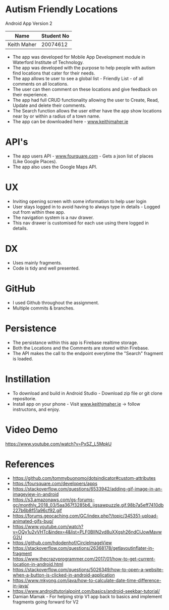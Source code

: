 # Autism Friendly Locations
Android App Version 2

|Name        |Student No|
|------------|----------|
|Keith Maher |20074612  |

* The app was developed for Mobile App Development module in Waterford Institute of Technology.
* The app was developed with the purpose to help people with autism find locations that cater for their needs.
* The app allows te user to see a global list - Friendly List - of all comments on all locations. 
* The user can then comment on these locations and give feedback on their experience. 
* The app had full CRUD functionality allowing the user to Create, Read, Update and delete their comments. 
* The Search function allows the user either have the app show locations near by or within a radius of a town name. 
* The app can be downloaded here - www.keithjmaher.ie

# API's
* The app users API - www.fourquare.com - Gets a json list of places (Like Google Places). 
* The app also uses the Google Maps API. 

# UX
* Inviting opening screen with some information to help user login
* User stays logged in to avoid having to always type in details - Logged out from within thee app.
* The navigation system is a nav drawer.
* This nav drawer is customised for each use using there logged in details. 

# DX
* Uses mainly fragments.
* Code is tidy and well presented. 

# GitHub
* I used Github throughout the assignment.
* Multiple commits & branches.

# Persistence
* The persistance within this app is Firebase realtime storage.
* Both the Locations and the Comments are stored within Firebase.
* The API makes the call to the endpoint everytime the "Search" fragment is loaded.

# Instillation
* To download and build in Android Studio - Download zip file or git clone repositorie.
* Install app on your phone - Visit www.keithjmaher.ie -> follow instructons, and enjoy.

# Video Demo
https://www.youtube.com/watch?v=PxSZ_L5MpkU

# References
* https://github.com/tommybuonomo/dotsindicator#custom-attributes
* https://foursquare.com/developers/apps
* https://stackoverflow.com/questions/6533942/adding-gif-image-in-an-imageview-in-android
* https://s3.amazonaws.com/gs-forums-gc/monthly_2018_03/5aa367f3285b6_jigsawpuzzle.gif.98b7a5eff7410db227b6b8f51a96cf92.gif
* https://forums.geocaching.com/GC/index.php?/topic/345351-upload-animated-gifs-bug/
* https://www.youtube.com/watch?v=OQy1u2vVHTc&index=4&list=PLF0BIlN2vd8uXXgsh26ndCIJowMavwG2U
* https://github.com/hdodenhof/CircleImageView
* https://stackoverflow.com/questions/26368178/getlayoutinflater-in-fragment
* https://www.thecrazyprogrammer.com/2017/01/how-to-get-current-location-in-android.html
* https://stackoverflow.com/questions/5026349/how-to-open-a-website-when-a-button-is-clicked-in-android-application
* https://www.mkyong.com/java/how-to-calculate-date-time-difference-in-java/
* https://www.androidtutorialpoint.com/basics/android-seekbar-tutorial/
* Damian Mamak - For helping strip V1 app back to basics and implement fragments going forward for V2
